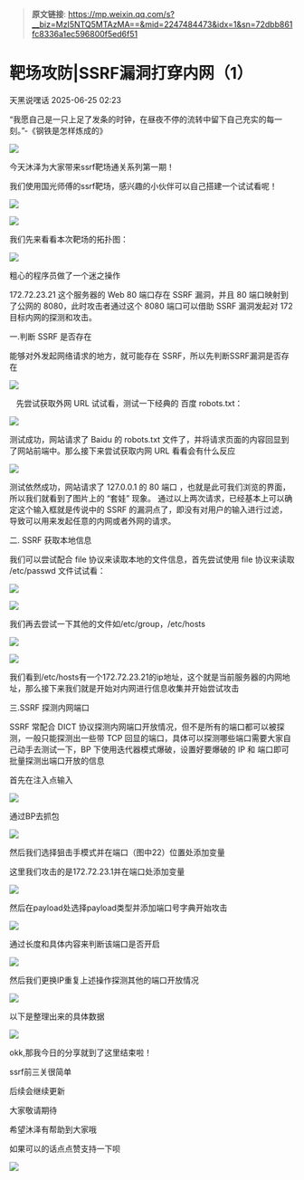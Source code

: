 > **原文链接**: https://mp.weixin.qq.com/s?__biz=MzI5NTQ5MTAzMA==&mid=2247484473&idx=1&sn=72dbb861fc8336a1ec596800f5ed6f51

#  靶场攻防|SSRF漏洞打穿内网（1）  
 天黑说嘿话   2025-06-25 02:23  
  
“我愿自己是一只上足了发条的时钟，在昼夜不停的流转中留下自己充实的每一刻。”-《钢铁是怎样炼成的》  
  
![](https://mmbiz.qpic.cn/mmbiz_jpg/T4ubpADcLWFyHuiczIFiaI5LElaSgB9axkh3wwjHA4mBy5l1AeXERlGAcU2vlmkicuE9d6BN4u1iciazvUnCdia9lQLw/640?wx_fmt=jpeg&from=appmsg "")  
  
今天沐泽为大家带来ssrf靶场通关系列第一期！  
  
我们使用国光师傅的ssrf靶场，感兴趣的小伙伴可以自己搭建一个试试看呢！  
  
  
![](https://mmbiz.qpic.cn/mmbiz_png/T4ubpADcLWFyHuiczIFiaI5LElaSgB9axklw8Pibx7kHkayIWNibicVEXbDRg4Ox9Dpyibz5gvHwxb4C9DFtLUoBG1CA/640?wx_fmt=png&from=appmsg "")  
  
  
![](https://mmbiz.qpic.cn/mmbiz_png/T4ubpADcLWFyHuiczIFiaI5LElaSgB9axkerC6GyylOK79ueXSic6CGFY8pIxTz2m2tqoDJdCtE3O8tCBKib03y3HQ/640?wx_fmt=png&from=appmsg "")  
  
  
我们先来看看本次靶场的拓扑图：  
  
![](https://mmbiz.qpic.cn/mmbiz_png/T4ubpADcLWFyHuiczIFiaI5LElaSgB9axkHiaq5YGye0pX1CeFBxSKcichVnoGzNmmJticLwP0Azd6YbRd9sZLGjl3w/640?wx_fmt=png&from=appmsg "")  
  
粗心的程序员做了一个迷之操作  
  
172.72.23.21 这个服务器的 Web 80 端口存在 SSRF 漏洞，并且 80 端口映射到了公网的 8080，此时攻击者通过这个 8080 端口可以借助 SSRF 漏洞发起对 172 目标内网的探测和攻击。  
  
  
  
一.判断 SSRF 是否存在  
  
能够对外发起网络请求的地方，就可能存在 SSRF，所以先判断SSRF漏洞是否存在  
  
![](https://mmbiz.qpic.cn/mmbiz_png/T4ubpADcLWFyHuiczIFiaI5LElaSgB9axk5pLLT3Eia2QHt7jguzRAEmGK5QHYYhwejVgMDkFSPsaoVGoQ03q79LA/640?wx_fmt=png&from=appmsg "")  
  
   先尝试获取外网 URL 试试看，测试一下经典的 百度 robots.txt：  
  
  
![](https://mmbiz.qpic.cn/mmbiz_png/T4ubpADcLWFyHuiczIFiaI5LElaSgB9axkcbiccibbFicuriaoCnEf2R8NcLo867YnyWiaEXJeg2hd1HOB1SL2fwC7l5Q/640?wx_fmt=png&from=appmsg "")  
  
测试成功，网站请求了 Baidu 的 robots.txt 文件了，并将请求页面的内容回显到了网站前端中。那么接下来尝试获取内网 URL 看看会有什么反应  
  
![](https://mmbiz.qpic.cn/mmbiz_png/T4ubpADcLWFyHuiczIFiaI5LElaSgB9axk9OVyKStv9RkGLj3SpvrE4EftqibGhaAbaU09Q8tvqRyrczh4xCXUWQQ/640?wx_fmt=png&from=appmsg "")  
  
测试依然成功，网站请求了 127.0.0.1 的 80 端口 ，也就是此可我们浏览的界面，所以我们就看到了图片上的 “套娃” 现象。 通过以上两次请求，已经基本上可以确定这个输入框就是传说中的 SSRF 的漏洞点了，即没有对用户的输入进行过滤，导致可以用来发起任意的内网或者外网的请求。  
  
  
  
二. SSRF 获取本地信息  
  
我们可以尝试配合 file 协议来读取本地的文件信息，首先尝试使用 file 协议来读取 /etc/passwd 文件试试看：  
  
![](https://mmbiz.qpic.cn/mmbiz_png/T4ubpADcLWFyHuiczIFiaI5LElaSgB9axk0CIo4kAibremRAWDLW8DjTVD91XOdO1UddcbpicZibrHICR8RVcTdtvXw/640?wx_fmt=png&from=appmsg "")  
  
  
![](https://mmbiz.qpic.cn/mmbiz_png/T4ubpADcLWFyHuiczIFiaI5LElaSgB9axkibtY7mnBJbzOXksibZsoZFe8ZSnWxA9MFLbgofJlfmC8yc5ZEnnoWWlA/640?wx_fmt=png&from=appmsg "")  
  
我们再去尝试一下其他的文件如/etc/group，/etc/hosts  
  
![](https://mmbiz.qpic.cn/mmbiz_png/T4ubpADcLWFyHuiczIFiaI5LElaSgB9axkvZHEjdiajqWZjTBeLlOKgm78WGRCEFY8TYAkMBNJkZ5ibiaYEJSFAVrhQ/640?wx_fmt=png&from=appmsg "")  
  
![](https://mmbiz.qpic.cn/mmbiz_png/T4ubpADcLWFyHuiczIFiaI5LElaSgB9axk2DFBvL6QtWEdcicgIkvvGKdH1K1WL7sSRsVFehP1ic0yia8tLf1OWiaibCg/640?wx_fmt=png&from=appmsg "")  
  
我们看到/etc/hosts有一个172.72.23.21的ip地址，这个就是当前服务器的内网地址，那么接下来我们就是开始对内网进行信息收集并开始尝试攻击  
  
  
  
三.SSRF 探测内网端口  
  
SSRF 常配合 DICT 协议探测内网端口开放情况，但不是所有的端口都可以被探测，一般只能探测出一些带 TCP 回显的端口，具体可以探测哪些端口需要大家自己动手去测试一下，BP 下使用迭代器模式爆破，设置好要爆破的 IP 和 端口即可批量探测出端口开放的信息  
  
  
首先在注入点输入  
  
  
![](https://mmbiz.qpic.cn/mmbiz_png/T4ubpADcLWFyHuiczIFiaI5LElaSgB9axkuTtIqsX0dSPReLJZDSZmjoGI9Eo4jhjqV5Moich030KqgetIRIYBXpA/640?wx_fmt=png&from=appmsg "")  
  
  
通过BP去抓包  
  
![](https://mmbiz.qpic.cn/mmbiz_png/T4ubpADcLWFyHuiczIFiaI5LElaSgB9axkibCkIZgubeSuccTPvd2XMqegjIqFBBXGjySXrwK4aFUc6b5c7v3PXIg/640?wx_fmt=png&from=appmsg "")  
  
然后我们选择狙击手模式并在端口（图中22）位置处添加变量  
  
这里我们攻击的是172.72.23.1并在端口处添加变量  
  
![](https://mmbiz.qpic.cn/mmbiz_png/T4ubpADcLWFyHuiczIFiaI5LElaSgB9axkCmEYUJOnAGVr6sTE8PuaF4fKXFRC1iaj3icooEPpruGGph8ELj8VyRNA/640?wx_fmt=png&from=appmsg "")  
  
然后在payload处选择payload类型并添加端口号字典开始攻击  
  
![](https://mmbiz.qpic.cn/mmbiz_png/T4ubpADcLWFyHuiczIFiaI5LElaSgB9axkaJRO0QslofnOtYWrHwC6kVaedZt8WIez5SkLqLfxbkc708LVsnSYVw/640?wx_fmt=png&from=appmsg "")  
  
通过长度和具体内容来判断该端口是否开启  
  
![](https://mmbiz.qpic.cn/mmbiz_png/T4ubpADcLWFyHuiczIFiaI5LElaSgB9axkSMTbhKj9luQP0x7XqlGxINhDfsC2zOibgS1ibnpRO5GdBaxj72vKFyTA/640?wx_fmt=png&from=appmsg "")  
  
然后我们更换IP重复上述操作探测其他的端口开放情况  
  
![](https://mmbiz.qpic.cn/mmbiz_png/T4ubpADcLWFyHuiczIFiaI5LElaSgB9axk8yJDsrKJSZRSaB3F07gg1MSq1cE98zGWUWPP7FeQG7XqMJeXzAm31Q/640?wx_fmt=png&from=appmsg "")  
  
以下是整理出来的具体数据  
  
![](https://mmbiz.qpic.cn/mmbiz_png/T4ubpADcLWFyHuiczIFiaI5LElaSgB9axkT4kJkeKib8ibmAO4IjBQDjqw2Aqlp0bs48Vr8tVEA7PDYRz7p37arggA/640?wx_fmt=png&from=appmsg "")  
  
okk,那我今日的分享就到了这里结束啦！  
  
ssrf前三关很简单  
  
后续会继续更新  
  
大家敬请期待  
  
希望沐泽有帮助到大家哦  
  
如果可以的话点点赞支持一下呗  
  
![](https://mmbiz.qpic.cn/mmbiz_jpg/T4ubpADcLWFyHuiczIFiaI5LElaSgB9axkDrPpjNsKNUhicU8Lm5AogdXaERRyBnSEGmQ1ptkwXbYvs6cHvXN4oCg/640?wx_fmt=jpeg&from=appmsg "")  
  
  
  
